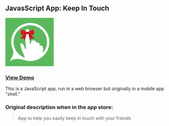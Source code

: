 ## JavasScript App: Keep In Touch
![Keep In Touch](images/app-icon-152.png)
### [View Demo](https://stevesohcot.github.io/keep-in-touch/)

This is a JavaScript app, run in a web browser but originally in a mobile app "shell."


### Original description when in the app store:

> App to help you easily keep in touch with your friends

